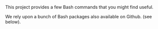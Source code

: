 This project provides a few Bash commands that you might find useful.

We rely upon a bunch of Bash packages also available on Github. (see below).

